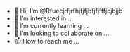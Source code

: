 - 👋 Hi, I’m @Rfuecjrfjrfhjfjfjbfjfjfffjcjbjjb
- 👀 I’m interested in ...
- 🌱 I’m currently learning ...
- 💞️ I’m looking to collaborate on ...
- 📫 How to reach me ...

<!---
Rfuecjrfjrfhjfjfjbfjfjfffjcjbjjb/Rfuecjrfjrfhjfjfjbfjfjfffjcjbjjb is a ✨ special ✨ repository because its `README.md` (this file) appears on your GitHub profile.
You can click the Preview link to take a look at your changes.
--->
